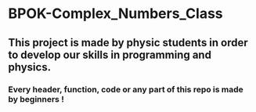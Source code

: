 # BPOK-Complex_Numbers_Class
## This project is made by physic students in order to develop our skills in programming and physics.
### Every header, function, code or any part of this repo is made by beginners !
